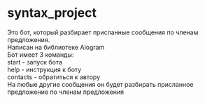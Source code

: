 # syntax_project
Это бот, который разбирает присланные сообщения по членам предложения. \
Написан на библиотеке Aiogram \
Бот имеет 3 команды: \
start - запуск бота \
help - инструкция к боту \
contacts - обратиться к автору \
На любые другие сообщения он будет разбирать присланное предложение по членам предложения 
